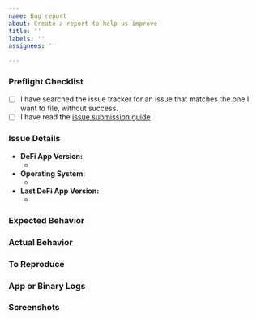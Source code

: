```yaml
---
name: Bug report
about: Create a report to help us improve
title: ''
labels: ''
assignees: ''

---
```


### Preflight Checklist

<!-- Please ensure you've completed the following steps by replacing [ ] with [x]-->

- [ ] I have searched the issue tracker for an issue that matches the one I want to file, without success.
- [ ] I have read the [issue submission guide](https://github.com/DeFiCh/app/wiki/How-to-submit-issues-for-Defi-App)

### Issue Details

- **DeFi App Version:**
  - <!-- via App -> Menu Bar -> Help -> Version or package.json version e.g. 2.1.8 -->
- **Operating System:**
  - <!-- (Platform and Version) e.g. macOS 10.13.6 / Windows 10 (1803) / Ubuntu 18.04 x64 -->
- **Last DeFi App Version:**
  - <!-- (if applicable) e.g. 2.1.8 -->

### Expected Behavior

<!-- A clear and concise description of what you expected to happen. -->

### Actual Behavior

<!-- A clear and concise description of what actually happened. -->

### To Reproduce

<!--
Your best chance of getting this bug looked at quickly is to provide an example.
-->

### App or Binary Logs

<!-- Attach any logs here for us to further debug your issues -->

<!--
Please provide steps on how to reproduce the issue
```
1. Open the app
2. Go to wallet page
3. Click on DFI
4. Send DFI
```
-->

### Screenshots

<!-- If applicable, add screenshots to help explain your problem. -->
